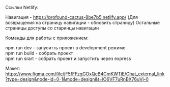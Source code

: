 Ссылки Netlify:

Навигация - https://profound-cactus-8be7b5.netlify.app/
(Для возвращения на страницу навигации - обновить страницу)
Остальные страницы доступы со старинцы навигации

Команды для работы с приложением:

npm run dev - запуситть проект в development режиме<br/>
npm run build - собрать проект<br/>
npm run srart - собрать проект и запустить через express<br/>

Макет:
https://www.figma.com/file/jF5fFFzgGOxQeB4CmKWTiE/Chat_external_link?type=design&node-id=0-1&mode=design&t=lO6VF7uRnBX76uVj-0
